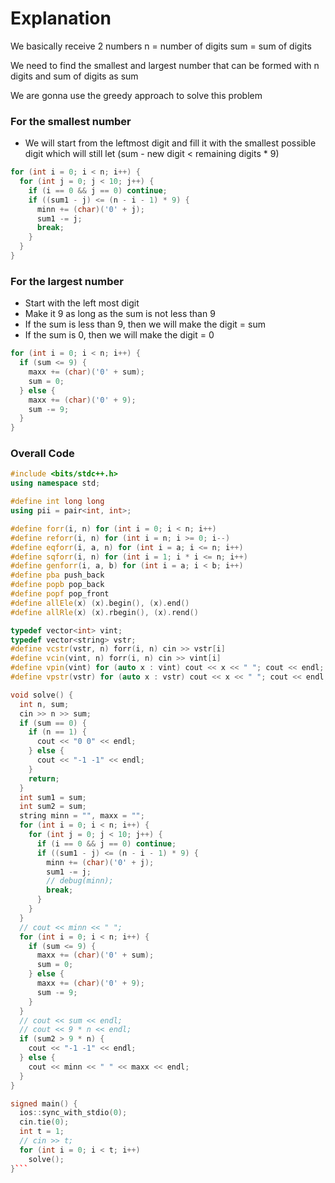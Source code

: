# Explanation
We basically receive 2 numbers
n = number of digits
sum = sum of digits

We need to find the smallest and largest number that can be formed with n digits and sum of digits as sum

We are gonna use the greedy approach to solve this problem

### For the smallest number
- We will start from the leftmost digit and fill it with the smallest possible digit which will still let (sum - new digit < remaining digits * 9)

```cpp
for (int i = 0; i < n; i++) {
  for (int j = 0; j < 10; j++) {
    if (i == 0 && j == 0) continue;
    if ((sum1 - j) <= (n - i - 1) * 9) {
      minn += (char)('0' + j);
      sum1 -= j;
      break;
    }
  }
}
```

### For the largest number
- Start with the left most digit
- Make it 9 as long as the sum is not less than 9
- If the sum is less than 9, then we will make the digit = sum
- If the sum is 0, then we will make the digit = 0

```cpp
for (int i = 0; i < n; i++) {
  if (sum <= 9) {
    maxx += (char)('0' + sum);
    sum = 0;
  } else {
    maxx += (char)('0' + 9);
    sum -= 9;
  }
}
```


### Overall Code

```cpp
#include <bits/stdc++.h>
using namespace std;

#define int long long
using pii = pair<int, int>;

#define forr(i, n) for (int i = 0; i < n; i++)
#define reforr(i, n) for (int i = n; i >= 0; i--)
#define eqforr(i, a, n) for (int i = a; i <= n; i++)
#define sqforr(i, n) for (int i = 1; i * i <= n; i++)
#define genforr(i, a, b) for (int i = a; i < b; i++)
#define pba push_back
#define popb pop_back
#define popf pop_front
#define allEle(x) (x).begin(), (x).end()
#define allRle(x) (x).rbegin(), (x).rend()

typedef vector<int> vint;
typedef vector<string> vstr;
#define vcstr(vstr, n) forr(i, n) cin >> vstr[i]
#define vcin(vint, n) forr(i, n) cin >> vint[i]
#define vpin(vint) for (auto x : vint) cout << x << " "; cout << endl;
#define vpstr(vstr) for (auto x : vstr) cout << x << " "; cout << endl;
```

```cpp
void solve() {
  int n, sum;
  cin >> n >> sum;
  if (sum == 0) {
    if (n == 1) {
      cout << "0 0" << endl;
    } else {
      cout << "-1 -1" << endl;
    }
    return;
  }
  int sum1 = sum;
  int sum2 = sum;
  string minn = "", maxx = "";
  for (int i = 0; i < n; i++) {
    for (int j = 0; j < 10; j++) {
      if (i == 0 && j == 0) continue;
      if ((sum1 - j) <= (n - i - 1) * 9) {
        minn += (char)('0' + j);
        sum1 -= j;
        // debug(minn);
        break;
      }
    }
  }
  // cout << minn << " ";
  for (int i = 0; i < n; i++) {
    if (sum <= 9) {
      maxx += (char)('0' + sum);
      sum = 0;
    } else {
      maxx += (char)('0' + 9);
      sum -= 9;
    }
  }
  // cout << sum << endl;
  // cout << 9 * n << endl;
  if (sum2 > 9 * n) {
    cout << "-1 -1" << endl;
  } else {
    cout << minn << " " << maxx << endl;
  }
}
```

```cpp
signed main() {
  ios::sync_with_stdio(0);
  cin.tie(0);
  int t = 1;
  // cin >> t;
  for (int i = 0; i < t; i++)
    solve();
}```
